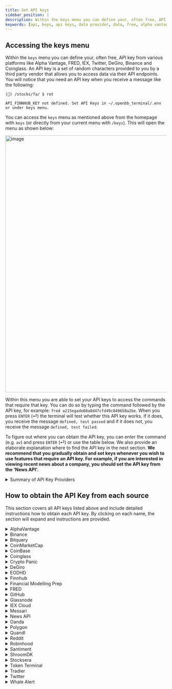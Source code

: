 ```yaml
---
title: Set API keys
sidebar_position: 1
description: Within the keys menu you can define your, often free, API key from various platforms like Alpha Vantage, FRED, IEX, Twitter, DeGiro, Binance and Coinglass. An API key is a set of random characters provided to you by a third party vendor that allows you to access data via their API endpoints.
keywords: [api, keys, api keys, data provider, data, free, alpha vantage, fred, iex, twitter, degiro, binance, coinglass, polygon, intrinio, openbb terminal]
---
```


## Accessing the keys menu

Within the `keys` menu you can define your, often free, API key from various platforms like Alpha Vantage, FRED, IEX, Twitter, DeGiro, Binance and Coinglass. An API key is a set of random characters provided to you by a third party vendor that allows you to access data via their API endpoints. You will notice that you need an API key when you receive a message like the following:

```
(🦋) /stocks/fa/ $ rot

API_FINNHUB_KEY not defined. Set API Keys in ~/.openbb_terminal/.env or under keys menu.
```

You can access the `keys` menu as mentioned above from the homepage with `keys` (or directly from your current menu with `/keys`). This will open the menu as shown below:

<img width="800" alt="image" src="https://user-images.githubusercontent.com/85772166/194684312-f12b7f26-8a04-4efe-bc94-fa516b7186d3.png"></img>

Within this menu you are able to set your API keys to access the commands that require that key. You can do so by typing the command followed by the API key, for example: `fred a215egade08a8d47cfd49c849658a2be`. When you press `ENTER` (⏎) the terminal will test whether this API key works. If it does, you receive the message `defined, test passed` and if it does not, you receive the message `defined, test failed`.

To figure out where you can obtain the API key, you can enter the command (e.g. `av`) and press `ENTER` (⏎) or use the table below. We also provide an elaborate explanation where to find the API key in the next section. **We recommend that you gradually obtain and set keys whenever you wish to use features that require an API key. For example, if you are interested in viewing recent news about a company, you should set the API key from the 'News API'.**

<details>
<summary>Summary of API Key Providers</summary>

| Command       | Name                                     | URL                                                                                |
| :------------ | :--------------------------------------- | :--------------------------------------------------------------------------------- |
| av            | AlphaVantage                             | https://www.alphavantage.co/support/#api-key                                       |
| binance       | Binance                                  | https://binance.com                                                                |
| bitquery      | Bitquery                                 | https://bitquery.io/                                                               |
| cmc           | CoinMarketCap                            | https://coinmarketcap.com/api/                                                     |
| cb            | Coinbase                                 | https://help.coinbase.com/en/exchange/managing-my-account/how-to-create-an-api-key |
| coinglass     | Coinglass                                | https://coinglass.github.io/API-Reference/#api-key                                 |
| cpanic        | Crypto Panic                             | https://cryptopanic.com/developers/api/                                            |
| degiro        | DeGiro                                   | https://www.degiro.com/                                                            |
| eodhd         | EODHD                                    | https://eodhistoricaldata.com/r/?ref=869U7F4J                                      |
| ethplorer     | Ethplorer                                | https://github.com/EverexIO/Ethplorer/wiki/Ethplorer-API                           |
| finnhub       | Finnhub                                  | https://finnhub.io/                                                                |
| fmp           | Financial Modelling Prep                 | https://site.financialmodelingprep.com/developer/docs/                             |
| fred          | Federal Reserve Economic Database (FRED) | https://fred.stlouisfed.org                                                        |
| github        | GitHub                                   | https://docs.github.com/en/rest/guides/getting-started-with-the-rest-api           |
| glassnode     | Glassnode                                | https://docs.glassnode.com/basic-api/api-key#how-to-get-an-api-key/                |
| iex           | IEX Cloud                                | https://iexcloud.io/                                                               |
| messari       | Messari                                  | https://messari.io/api/docs                                                        |
| news          | News API                                 | https://newsapi.org/                                                               |
| oanda         | Oanda                                    | https://developer.oanda.com                                                        |
| polygon       | Polygon                                  | https://polygon.io                                                                 |
| quandl        | Quandl                                   | https://www.quandl.com                                                             |
| reddit        | Reddit                                   | https://www.reddit.com/wiki/api                                                    |
| rh            | Robinhood                                | https://robinhood.com/us/en/                                                       |
| santiment     | Santiment                                | https://app.santiment.net/                                                         |
| shroom        | ShroomDK                                 | https://sdk.flipsidecrypto.xyz/shroomdk                                            |
| smartstake    | Smartstake                               | https://www.smartstake.io                                                          |
| stocksera     | Stocksera                                | https://stocksera.pythonanywhere.com/                                              |
| tokenterminal | Token Terminal                           | https://tokenterminal.com/                                                         |
| tradier       | Tradier                                  | https://documentation.tradier.com/                                                 |
| twitter       | Twitter                                  | https://developer.twitter.com                                                      |
| si            | Sentiment Investor                       | https://sentimentinvestor.com                                                      |
| walert        | Whale Alert                              | https://docs.whale-alert.io/                                                       |

</details>

## How to obtain the API Key from each source

This section covers all API keys listed above and include detailed instructions how to obtain each API key. By clicking on each name, the section will expand and instructions are provided.

<details>
<summary>AlphaVantage</summary>

Go to https://www.alphavantage.co/support/#api-key You will be greeted with the following screen:

<img width="500" alt="image" src="https://user-images.githubusercontent.com/46355364/207820936-46c2ba00-81ff-4cd3-98a4-4fa44412996f.png"></img>

Once you enter the type of investor you are, the organization you work at and your email address pressing "GET FREE API KEY" gets you the key that you can submit into the OpenBB Terminal with `/keys/av KEY`

</details>

<details>
<summary>Binance</summary>

Go to https://www.binance.com/en/support/faq/how-to-create-api-360002502072 You will be greeted with the following screen:

<img width="500" alt="image" src="https://user-images.githubusercontent.com/46355364/207839805-f71cf12a-62d2-41cb-ba19-0c35917abc40.png"></img>

These instructions should provide clear guidance how to set up an API Key. Enter this API key into the OpenBB Terminal by typing `/keys/binance -k KEY -s SECRET`.

 </details> 
 
<details>
<summary>Bitquery</summary>

Go to https://bitquery.io/ You will be greeted with the following screen:

<img width="500" alt="image" src="https://user-images.githubusercontent.com/46355364/207840322-5532a3f9-739f-4e28-9839-a58db932882e.png"></img>

Click "Try GraphQL API". This opens the following screen:

<img width="500" alt="image" src="https://user-images.githubusercontent.com/46355364/207840576-2c51a538-dd9b-484d-b11d-40e3e424df62.png"></img>

After creating an account and verifying your email address, you will be able to access your API Key by clicking "Api Key". Enter this API key into the OpenBB Terminal by typing `/keys/bitquery KEY`.

<img width="500" alt="image" src="https://user-images.githubusercontent.com/46355364/207840833-35c1b12c-9b4b-43fe-a33e-f7b92c43a011.png"></img>

 </details> 
  
<details>
<summary>CoinMarketCap</summary>

Go to https://coinmarketcap.com/api You will be greeted with the following screen:

<img width="500" alt="image" src="https://user-images.githubusercontent.com/46355364/207831111-3f09ed75-740e-4121-a67e-6e1f36e8ab9a.png"></img>

From here, click "Get Your Free API Key Now". This opens up the following screen:

<img width="500" alt="image" src="https://user-images.githubusercontent.com/46355364/207831345-06a48efe-63b2-4804-bcf9-52fa4a73f7db.png"></img>

Once you have created an account, you will be able to find your API key in the following screen. Enter this API key into the OpenBB Terminal by typing `/keys/cmc KEY`

<img width="500" alt="image" src="https://user-images.githubusercontent.com/46355364/207831705-e9f95018-bba7-49a9-b057-3443bc839861.png"></img>

 </details> 
  
<details>
<summary>CoinBase</summary>

Go to https://help.coinbase.com/en/exchange/managing-my-account/how-to-create-an-api-key You will be greeted with the following screen:

<img width="500" alt="image" src="https://user-images.githubusercontent.com/46355364/207841901-647f0aef-0c74-454d-b99e-367d784259f0.png"></img>

By following these instructions you should be able to set-up an API Key. Enter this API key into the OpenBB Terminal by typing `/keys/coinbase -k KEY -s SECRET -p PASSPHRASE`.

 </details>

<details>
<summary>Coinglass</summary>

Go to https://www.coinglass.com/ You will be greeted with the following screen:

<img width="500" alt="image" src="https://user-images.githubusercontent.com/46355364/207844601-8510687a-e54f-49b9-961f-5ef6718f58ab.png"></img>

Click "Log in" and sign up for an account. This opens up the following screen:

<img width="500" alt="image" src="https://user-images.githubusercontent.com/46355364/207844637-a9321889-c4d8-4d44-95fe-a6288a17ad19.png"></img>

Once you created your account, you will be able to find the API Key on your profile. Enter this API key into the OpenBB Terminal by typing `/keys/coinglass KEY`.

 </details>

<details>
<summary>Crypto Panic</summary>

Go to https://cryptopanic.com/developers/api/ You will be greeted with the following screen:

<img width="500" alt="image" src="https://user-images.githubusercontent.com/46355364/207848733-27e5a804-7ae7-4ca2-88b2-848b32929b6f.png"></img>

Click "Sign up" under "Your free API auth token". This opens up the following screen:

<img width="500" alt="image" src="https://user-images.githubusercontent.com/46355364/207848825-8b2095ed-21ef-4f8e-b176-c2e9bdf42ba5.png"></img>

Once you have created your account, your API Key will be displayed under "Your free API auth token". Enter this API key into the OpenBB Terminal by typing `/keys/cpanic KEY`.

<img width="500" alt="image" src="https://user-images.githubusercontent.com/46355364/207848971-3e4771b7-1faa-45fe-955f-81bd736b16b7.png"></img>

 </details> 
 
<details>
<summary>DeGiro</summary>

Go to https://www.degiro.com/ You will be greeted with the following screen:

<img width="500" alt="image" src="https://user-images.githubusercontent.com/46355364/207838353-001d350c-872c-4770-a586-fb21318122eb.png"></img>

Click "Sign up" and go to the registrations process. After setting up your account you will be able to use this broker by entering your username and password in the OpenBB Terminal as follows `/keys/degiro -u USERNAME -p PASSWORD`. We also support 2FA, you can find more information about that [here](https://github.com/Chavithra/degiro-connector#35-how-to-use-2fa-).

 </details>

<details>
<summary>EODHD</summary>

Go to https://eodhistoricaldata.com/r/?ref=869U7F4J You will be greeted with the following screen:

<img width="500" alt="image" src="https://user-images.githubusercontent.com/46355364/207849214-23763c95-7314-42ae-b97d-cb5810686498.png"></img>

Click "Registration". This opens up the following screen:

<img width="500" alt="image" src="https://user-images.githubusercontent.com/46355364/207849324-00d4a916-8260-45c0-9714-289e0a0574c0.png"></img>

Once you have registered, you can find the API Key next to "API TOKEN". Enter this API key into the OpenBB Terminal by typing `/keys/eodhd KEY`.

<img width="500" alt="image" src="https://user-images.githubusercontent.com/46355364/207849462-37471270-929a-45c5-a164-a84249b19231.png"></img>

</details>

<details>
<summary>Finnhub</summary>

Go to https://finnhub.io/ You will be greeted with the following screen:

<img width="500" alt="image" src="https://user-images.githubusercontent.com/46355364/207832028-283c3321-8c05-4ee8-b4d2-41cdc940f408.png"></img>

Press "Get free api key". This opens up the following screen:

<img width="500" alt="image" src="https://user-images.githubusercontent.com/46355364/207832185-f4c8406a-3b75-4acc-b3e8-3c4b3272d4da.png"></img>

Once you have created an account, you will be able to find your API key in the following screen. Enter this API key into the OpenBB Terminal by typing `/keys/finnhub KEY`

<img width="500" alt="image" src="https://user-images.githubusercontent.com/46355364/207832601-62007d95-410c-4d03-a5a3-b177d1894a4c.png"></img>

</details>

<details>
<summary>Financial Modelling Prep</summary>

Go to https://site.financialmodelingprep.com/developer/docs You will be greeted with the following screen:

<img width="500" alt="image" src="https://user-images.githubusercontent.com/46355364/207821920-64553d05-d461-4984-b0fe-be0368c71186.png"></img>

From here, press "Get my API KEY here". This opens up the following screen:

<img width="500" alt="image" src="https://user-images.githubusercontent.com/46355364/207822184-a723092e-ef42-4f87-8c55-db150f09741b.png"></img>

If you already have an account, you can sign-in directly and obtain the API key, otherwise click "Sign Up". Once you have created an account you can access your API Key by pressing the "Dashboard" button which will show the API key. Enter this API key into the OpenBB Terminal by typing `/keys/fmp KEY`

<img width="500" alt="image" src="https://user-images.githubusercontent.com/46355364/207823170-dd8191db-e125-44e5-b4f3-2df0e115c91d.png"></img>

</details>

<details>
<summary>FRED</summary>

Go to https://fred.stlouisfed.org You will be greeted with the following screen:

<img width="500" alt="image" src="https://user-images.githubusercontent.com/46355364/207827137-d143ba4c-72cb-467d-a7f4-5cc27c597aec.png"></img>

Click on "My Account". This opens up the following screen:

<img width="500" alt="image" src="https://user-images.githubusercontent.com/46355364/207827011-65cdd501-27e3-436f-bd9d-b0d8381d46a7.png"></img>

Once you have signed up, go to "My Account" and select "API Keys". This will get you to the following screen:

<img width="500" alt="image" src="https://user-images.githubusercontent.com/46355364/207827577-c869f989-4ef4-4949-ab57-6f3931f2ae9d.png"></img>

Click on "Request API Key" and fill in information about why you wish to use FRED. Then, by pressing "Request API key" you will be able to obtain the API key. Enter this API key into the OpenBB Terminal by typing `/keys/fred KEY`

<img width="500" alt="image" src="https://user-images.githubusercontent.com/46355364/207828032-0a32d3b8-1378-4db2-9064-aa1eb2111632.png"></img>

</details>

<details>
<summary>GitHub</summary>

Go to https://github.com You will be greeted with the following screen:

<img width="500" alt="GitHub" src="https://user-images.githubusercontent.com/46355364/207846953-7feae777-3c3b-4f21-9dcf-84817c732618.png"></img>

Click "Sign up" and create an account with GitHub. Once you have done so go to as depicted below: https://github.com/settings/apps

<img width="500" alt="image" src="https://user-images.githubusercontent.com/46355364/207847215-3c04003f-26ea-4e62-9c13-ea35176bb5e3.png"></img>

Press "New GitHub App". This opens up the following screen:

<img width="500" alt="image" src="https://user-images.githubusercontent.com/46355364/207847383-d24416c6-18be-43f2-ae7c-455e8372a6ed.png"></img>

Once the app is created you are able to obtain the API Key. Enter this API key into the OpenBB Terminal by typing `/keys/github KEY`.

</details>

<details>
<summary>Glassnode</summary>

Go to https://studio.glassnode.com You will be greeted with the following screen:

<img width="500" alt="image" src="https://user-images.githubusercontent.com/46355364/207843761-799078ff-fa64-4d39-a6eb-ba01d250be69.png"></img>

Click on "Sign up". This opens up the following screen:

<img width="500" alt="image" src="https://user-images.githubusercontent.com/46355364/207843795-dd2cdbdb-45eb-4c7d-b967-ae9857d4ea5d.png"></img>

After you have created your account, go to https://studio.glassnode.com/settings/api where you can create your API Key. Enter this API key into the OpenBB Terminal by typing `/keys/glassnode KEY`.

<img width="500" alt="image" src="https://user-images.githubusercontent.com/46355364/207843950-5f33f37d-0203-4302-a67f-198808f18e06.png"></img>

</details>

<details>
<summary>IEX Cloud</summary>

Go to https://iexcloud.io You will be greeted with the following screen:

<img width="500" alt="image" src="https://user-images.githubusercontent.com/46355364/207833088-e879e9f2-3180-4e50-ba9e-f40ee958f98a.png"></img>

Press "Sign in". This opens up the following screen:

<img width="500" alt="image" src="https://user-images.githubusercontent.com/46355364/207833011-542d6ef0-0bdf-494a-83cb-c0a6741df2a3.png"></img>

Once you have signed up you are asked what kind of plan you would like. You have the option to start a free plan at the bottom.

<img width="500" alt="image" src="https://user-images.githubusercontent.com/46355364/207833303-4ebb2880-0b4c-4008-9b33-0e8ee6836027.png"></img>

Once you have confirmed you email address, you can find your API Key under "Access & Security". Enter this API key into the OpenBB Terminal by typing `/keys/iex KEY`

<img width="500" alt="image" src="https://user-images.githubusercontent.com/46355364/207833540-c1e25500-22e9-43c3-a89e-b05dd446f2a5.png"></img>

</details>

<details>
<summary>Messari</summary>

Go to https://messari.io You will be greeted with the following screen:

<img width="500" alt="image" src="https://user-images.githubusercontent.com/46355364/207848122-ec6a41e4-76b7-4620-adc3-1f1c19f4bca6.png"></img>

Press "Sign up". This opens up the following screen:

<img width="500" alt="image" src="https://user-images.githubusercontent.com/46355364/207848160-6a962e3c-3007-40a3-9431-cd5ddfe5bb8e.png"></img>

Once you have signed up, go to https://messari.io/account/api where you will be able to find your API Key. Enter this API key into the OpenBB Terminal by typing `/keys/messari KEY`.

<img width="500" alt="image" src="https://user-images.githubusercontent.com/46355364/207848324-ade5bede-8e6b-4b87-bdec-eade3217c0d8.png"></img>

</details>

<details>
<summary>News API</summary>

Go to https://newsapi.org You will be greeted with the following screen:

<img width="500" alt="image" src="https://user-images.githubusercontent.com/46355364/207828250-0c5bc38c-90b4-427d-a611-b43c98c8e7ab.png"></img>

Press "Get API Key". This opens up the following screen:

<img width="500" alt="image" src="https://user-images.githubusercontent.com/46355364/207828421-76922bc2-cde0-493f-9eed-7f90eb831779.png"></img>

Register for an account. The next screen will provide you with the API Key. Enter this API key into the OpenBB Terminal by typing `/keys/news KEY`

<img width="500" alt="image" src="https://user-images.githubusercontent.com/46355364/207828736-f0fce53b-f302-4456-adf9-8d50ac41fbe2.png"></img>

</details>

<details>
<summary>Oanda</summary>

Go to https://developer.oanda.com You will be greeted with the following screen:

<img width="500" alt="image" src="https://user-images.githubusercontent.com/46355364/207839324-d30aa2b6-be83-41ff-9b1b-146cac566789.png"></img>

After you have created an account with Oanda, you will be able to find the API key by following the steps below. After setting up your account you will be able to use this broker by entering your username and password in the OpenBB Terminal as follows `/keys/oanda -a ACCOUNT -t TOKEN`.

<img width="500" alt="image" src="https://user-images.githubusercontent.com/46355364/207839246-eb40f093-b583-4edd-b178-99fe399bfb66.png"></img>

</details>

<details>
<summary>Polygon</summary>

Go to https://polygon.io You will be greeted with the following screen:

<img width="500" alt="image" src="https://user-images.githubusercontent.com/46355364/207825623-fcd7f0a3-131a-4294-808c-754c13e38e2a.png"></img>

Press the button "Get your Free API Key". This opens up the following screen:

<img width="500" alt="image" src="https://user-images.githubusercontent.com/46355364/207825952-ca5540ec-6ed2-4cef-a0ed-bb50b813932c.png"></img>

Once signed up you will find the API Key at the bottom. Enter this API key into the OpenBB Terminal by typing `/keys/polygon KEY`

<img width="500" alt="image" src="https://user-images.githubusercontent.com/46355364/207826258-b1f318fa-fd9c-41d9-bf5c-fe16722e6601.png"></img>

</details>
  
<details>
<summary>Quandl</summary>

Go to https://www.quandl.com You will be greeted with the following screen:

<img width="500" alt="image" src="https://user-images.githubusercontent.com/46355364/207823899-208a3952-f557-4b73-aee6-64ac00faedb7.png"></img>

From here, click "Sign Up" at the top. This opens up the following screen:

<img width="500" alt="image" src="https://user-images.githubusercontent.com/46355364/207824214-4b6b2b74-e709-4ed4-adf2-14803e6f3568.png"></img>

Follow the sign-up instructions and once you have signed up you will be able to retrieve your API key. Enter this API key into the OpenBB Terminal by typing `/keys/quandl KEY`

<img width="500" alt="image" src="https://user-images.githubusercontent.com/46355364/207824664-3c82befb-9c69-42df-8a82-510d85c19a97.png"></img>

</details>

<details>
<summary>Reddit</summary>

Go to https://www.reddit.com/wiki/api You will be greeted with the following screen:

<img width="500" alt="image" src="https://user-images.githubusercontent.com/46355364/207834105-665180be-c2b6-43c8-b1c9-477729905010.png"></img>

Press "Read the full API terms and sign up for usage" and start the sign-up process. This opens up the following screen:

<img width="500" alt="image" src="https://user-images.githubusercontent.com/46355364/207834850-32a0d4c8-9990-4919-94e3-abad1487a3bd.png"></img>

Once you have filled out everything, you will receive an email when your application is approved. Once this is approved you will receive the necessary information that needs to be entered in the OpenBB Terminal. Enter these into the OpenBB Terminal by typing `/keys/reddit -i CLIENT_ID -s CLIENT_SECRET -u USERNAME -p PASSWORD -a USER_AGENT`.

</details>

<details>
<summary>Robinhood</summary>

Go to https://robinhood.com/us/en You will be greeted with the following screen:

<img width="500" alt="image" src="https://user-images.githubusercontent.com/46355364/207838058-a2311632-6459-4cfd-bc0a-639ee3931574.png"></img>

Click "Sign up" and go to the registrations process. After setting up your account you will be able to use this broker by entering your username and password in the OpenBB Terminal as follows `/keys/rb -u USERNAME -p PASSWORD`.

</details>

<details>
<summary>Santiment</summary>

Go to https://app.santiment.net You will be greeted with the following screen:

<img width="500" alt="image" src="https://user-images.githubusercontent.com/46355364/207849709-a5f10b03-138c-4e09-89f6-8a18cfbaf008.png"></img>

Click "Sign up". This opens up the following screen:

<img width="500" alt="image" src="https://user-images.githubusercontent.com/46355364/207849732-4bae61de-2f62-4919-b85d-f418f1bbd0c4.png"></img>

After creating an account go to https://app.santiment.net/account#api-keys and generate a key. Enter this API key into the OpenBB Terminal by typing `/keys/santiment KEY`.

<img width="500" alt="image" src="https://user-images.githubusercontent.com/46355364/207849839-31d1d0a7-6936-4ebd-a7f8-1292f6317b07.png"></img>

</details>

<details>
<summary>ShroomDK</summary>

Go to https://app.santiment.net You will be greeted with the following screen:

<img width="500" alt="image" src="https://user-images.githubusercontent.com/46355364/207850122-b8cd225e-0a65-4ea8-8069-0b40fff1600e.png"></img>

Click "Mint Your ShroomDK API Key" and sign up for an account. This opens up the following screen:

<img width="500" alt="image" src="https://user-images.githubusercontent.com/46355364/207850176-f29cc73b-2b55-46e8-bce3-62c9342b6599.png"></img>

Once you have your account created, connect a wallet and access the API Key. Enter this API key into the OpenBB Terminal by typing `/keys/shroom KEY`.

<img width="500" alt="image" src="https://user-images.githubusercontent.com/46355364/207850380-b59554af-1e65-4616-921d-e02c9ecf1aad.png"></img>

</details>

<details>
<summary>Stocksera</summary>

Go to https://stocksera.pythonanywhere.com You will be greeted with the following screen:

<img width="500" alt="image" src="https://user-images.githubusercontent.com/46355364/207853896-ee233569-26bb-4244-b115-43ac8885757a.png"></img>

Click "Log in" and create an account. This opens up the following screen:

<img width="500" alt="image" src="https://user-images.githubusercontent.com/46355364/207853985-46a7a17f-b6b2-442b-886d-f68b3ba2ad5a.png"></img>

Once you have created an account, go to "Developers" to access your API Key. Enter this API key into the OpenBB Terminal by typing `/keys/stocksera KEY`.

<img width="500" alt="image" src="https://user-images.githubusercontent.com/46355364/207854224-e5ddace0-15d1-491c-b616-263cca0bef02.png"></img>

</details>

<details>
<summary>Token Terminal</summary>

Go to https://tokenterminal.com You will be greeted with the following screen:

<img width="500" alt="image" src="https://user-images.githubusercontent.com/46355364/207850735-69368b4f-6a3e-46b8-ba69-3b79d9231f15.png"></img>

Click "Log in" and sign up for an account. This opens up the following screen:

<img width="500" alt="image" src="https://user-images.githubusercontent.com/46355364/207850774-2071df78-3289-4c8e-9d64-156b9ec8ad81.png"></img>

Once you have created an account, go to "API" to access your API Key. Enter this API key into the OpenBB Terminal by typing `/keys/tokenterminal KEY`.

<img width="500" alt="image" src="https://user-images.githubusercontent.com/46355364/207851035-71ea3eff-a11f-4835-8592-c07b3aa3f800.png"></img>

</details>

<details>
<summary>Tradier</summary>

Go to https://documentation.tradier.com You will be greeted with the following screen:

<img width="500" alt="image" src="https://user-images.githubusercontent.com/46355364/207829178-a8bba770-f2ea-4480-b28e-efd81cf30980.png"></img>

Click the button "Open Account" and start the sign-up process. Once you have gone through the whole process you will be able to find your API key within your account. Enter this API key into the OpenBB Terminal by typing `/keys/tradier KEY`

</details>

<details>
<summary>Twitter</summary>

Go to https://developer.twitter.com You will be greeted with the following screen:

<img width="500" alt="image" src="https://user-images.githubusercontent.com/46355364/207835646-bb05ac60-2685-48a5-8ffb-e08225db1156.png"></img>

Click "Sign Up". Note that you are required to have a Twitter account and that you have verified your phone number. This opens up the following screen:

<img width="500" alt="image" src="https://user-images.githubusercontent.com/46355364/207836277-ad523657-181a-4b01-ae68-398d2bcd39c7.png"></img>

Create an account and verify your email. Then, you will be able to create an app to obtain your API Key.

<img width="500" alt="image" src="https://user-images.githubusercontent.com/46355364/207837349-1bf2a15d-9502-48b8-aa38-08040cdebc06.png"></img>

This will give you the following keys. Enter these into the OpenBB Terminal by typing `/keys/twitter -k API_KEY -s API_KEY_SECRET -t BEARER_TOKEN`.

<img width="500" alt="image" src="https://user-images.githubusercontent.com/46355364/207837560-1d04a5da-eba7-425d-afff-6fcc8cbe003e.png"></img>

</details>

<details>
<summary>Whale Alert</summary>

Go to https://docs.whale-alert.io You will be greeted with the following screen:

<img width="500" alt="image" src="https://user-images.githubusercontent.com/46355364/207842892-3f71ee7a-6cd3-48a2-82e4-fa5ec5b13807.png"></img>

Click "sign up here". This opens up the following screen:

<img width="500" alt="image" src="https://user-images.githubusercontent.com/46355364/207842992-427f1d2c-b34e-41c9-85fd-18511805fd16.png"></img>

Once you have created your account, click "Create" to create your own API Key. Enter this API key into the OpenBB Terminal by typing `/keys/walert KEY`.

<img width="500" alt="image" src="https://user-images.githubusercontent.com/46355364/207843214-20232465-9a52-4b66-b01a-0b8cecbdd612.png"></img>

</details>
